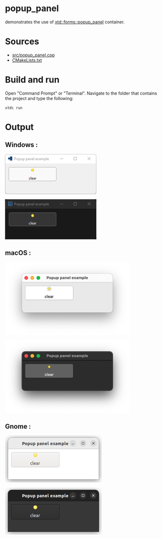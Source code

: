 # popup_panel

demonstrates the use of [xtd::forms::popup_panel](https://gammasoft71.github.io/xtd/reference_guides/latest/classxtd_1_1forms_1_1popup__panel.html) container.

# Sources

* [src/popup_panel.cpp](src/popup_panel.cpp)
* [CMakeLists.txt](CMakeLists.txt)

# Build and run

Open "Command Prompt" or "Terminal". Navigate to the folder that contains the project and type the following:

```shell
xtdc run
```

# Output

## Windows :

![Screenshot](../../../../docs/pictures/examples/popup_panel_w.png)

![Screenshot](../../../../docs/pictures/examples/popup_panel_wd.png)

## macOS :

![Screenshot](../../../../docs/pictures/examples/popup_panel_m.png)

![Screenshot](../../../../docs/pictures/examples/popup_panel_md.png)

## Gnome :

![Screenshot](../../../../docs/pictures/examples/popup_panel_g.png)

![Screenshot](../../../../docs/pictures/examples/popup_panel_gd.png)
